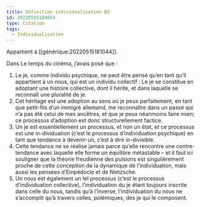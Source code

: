 ```yaml
---
title: Définition individualisation BS
id: 20220515184054
type: Citation
tags:
  - Individualisation
---
```


Appartient à [[générique:20220515181044]].

Dans Le temps du cinéma, j’avais posé que :
1. Le je, comme individu psychique, ne peut être
pensé qu’en tant qu’il appartient à un nous, qui est
un individu collectif : Le je se constitue en adoptant
une histoire collective, dont il hérite, et dans
laquelle se reconnaît une pluralité de je.
2. Cet héritage est une adoption au sens où je peux
parfaitement, en tant que petit-fils d’un immigré
allemand, me reconnaître dans un passé qui n’a
pas été celui de mes ancêtres, et que je peux néanmoins
faire mien; ce processus d’adoption est donc
structurellement factice.
3. Un je est essentiellement un processus, et non un
état, et ce processus est une in-dividuation (c’est le
processus d’individuation psychique) en tant que
tendance à devenir-un, c’est à dire in-divisible.
4. Cette tendance ne se réalise jamais parce qu’elle
rencontre une contre-tendance avec laquelle elle
forme un équilibre métastable – et il faut ici souligner
que la théorie freudienne des pulsions est singulièrement
proche de cette conception de la dynamique
de l’individuation, mais aussi les pensées
d’Empédocle et de Nietzsche.
5. Un nous est également un tel processus (c’est le
processus d’individuation collective), l’individuation
du je étant toujours inscrite dans celle du
nous, tandis qu’à l’inverse, l’individuation du nous
ne s’accomplit qu’à travers celles, polémiques, des
je qui le composent.